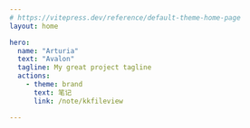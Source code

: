 ```yaml
---
# https://vitepress.dev/reference/default-theme-home-page
layout: home

hero:
  name: "Arturia"
  text: "Avalon"
  tagline: My great project tagline
  actions:
    - theme: brand
      text: 笔记
      link: /note/kkfileview

---
```

